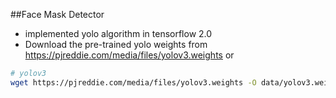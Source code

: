 ##Face Mask Detector
* implemented yolo algorithm in tensorflow 2.0
* Download the pre-trained yolo weights from https://pjreddie.com/media/files/yolov3.weights
or
```bash
# yolov3
wget https://pjreddie.com/media/files/yolov3.weights -O data/yolov3.weights
```